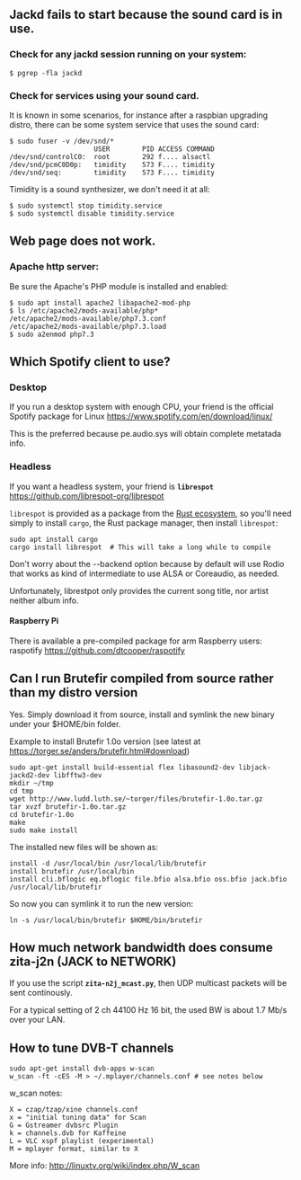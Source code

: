 ## Jackd fails to start because the sound card is in use.

### Check for any jackd session running on your system:

    $ pgrep -fla jackd

### Check for services using your sound card.

It is known in some scenarios, for instance after a raspbian upgrading distro, there can be some system service that uses the sound card:

    $ sudo fuser -v /dev/snd/*
                         USER        PID ACCESS COMMAND
    /dev/snd/controlC0:  root        292 f.... alsactl
    /dev/snd/pcmC0D0p:   timidity    573 F.... timidity
    /dev/snd/seq:        timidity    573 F.... timidity

Timidity is a sound synthesizer, we don't need it at all:

    $ sudo systemctl stop timidity.service 
    $ sudo systemctl disable timidity.service 

## Web page does not work.

### Apache http server:

Be sure the Apache's PHP module is installed and enabled:

    $ sudo apt install apache2 libapache2-mod-php
    $ ls /etc/apache2/mods-available/php*
    /etc/apache2/mods-available/php7.3.conf
    /etc/apache2/mods-available/php7.3.load
    $ sudo a2enmod php7.3

## Which Spotify client to use?

### Desktop

If you run a desktop system with enough CPU, your friend is the official Spotify package for Linux https://www.spotify.com/en/download/linux/

This is the preferred because pe.audio.sys will obtain complete metatada info.

### Headless

If you want a headless system, your friend is **`librespot`** https://github.com/librespot-org/librespot

`librespot` is provided as a package from the [Rust ecosystem](https://crates.io/crates/librespot), so you'll need simply to install `cargo`, the Rust package manager, then install `librespot`:

    sudo apt install cargo
    cargo install librespot  # This will take a long while to compile
    
Don't worry about the --backend option because by default will use Rodio that works as kind of intermediate to use ALSA or Coreaudio, as needed.

Unfortunately, librestpot only provides the current song title, nor artist neither album info.
    
 #### Raspberry Pi
 
 There is available a pre-compiled package for arm Raspberry users: raspotify https://github.com/dtcooper/raspotify

## Can I run Brutefir compiled from source rather than my distro version

Yes. Simply download it from source, install and symlink the new binary under your $HOME/bin folder.

Example to install Brutefir 1.0o version (see latest at https://torger.se/anders/brutefir.html#download)

    sudo apt-get install build-essential flex libasound2-dev libjack-jackd2-dev libfftw3-dev
    mkdir ~/tmp
    cd tmp
    wget http://www.ludd.luth.se/~torger/files/brutefir-1.0o.tar.gz
    tar xvzf brutefir-1.0o.tar.gz
    cd brutefir-1.0o
    make
    sudo make install

The installed new files will be shown as:

    install -d /usr/local/bin /usr/local/lib/brutefir
    install brutefir /usr/local/bin
    install cli.bflogic eq.bflogic file.bfio alsa.bfio oss.bfio jack.bfio /usr/local/lib/brutefir

So now you can symlink it to run the new version:

    ln -s /usr/local/bin/brutefir $HOME/bin/brutefir
    
## How much network bandwidth does consume zita-j2n (JACK to NETWORK) 

If you use the script **`zita-n2j_mcast.py`**, then UDP multicast packets will be sent continously.

For a typical setting of 2 ch 44100 Hz 16 bit, the used BW is about 1.7 Mb/s over your LAN.


## How to tune DVB-T channels

    sudo apt-get install dvb-apps w-scan
    w_scan -ft -cES -M > ~/.mplayer/channels.conf # see notes below
    
w_scan notes:

    X = czap/tzap/xine channels.conf
    x = "initial tuning data" for Scan
    G = Gstreamer dvbsrc Plugin
    k = channels.dvb for Kaffeine
    L = VLC xspf playlist (experimental)
    M = mplayer format, similar to X

More info: http://linuxtv.org/wiki/index.php/W_scan

